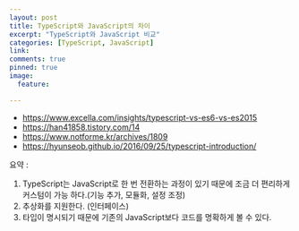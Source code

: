 ```yaml
---
layout: post
title: TypeScript와 JavaScript의 차이
excerpt: "TypeScript와 JavaScript 비교"
categories: [TypeScript, JavaScript]
link:
comments: true
pinned: true
image:
  feature:

---
```


* https://www.excella.com/insights/typescript-vs-es6-vs-es2015
* https://han41858.tistory.com/14
* https://www.notforme.kr/archives/1809
* https://hyunseob.github.io/2016/09/25/typescript-introduction/

요약 : 

1. TypeScript는 JavaScript로 한 번 전환하는 과정이 있기 때문에 조금 더 편리하게 커스텀이 가능 하다.(기능 추가, 모듈화, 설정 조정)
2. 추상화를 지원한다. (인터페이스)
3. 타입이 명시되기 때문에 기존의 JavaScript보다 코드를 명확하게 볼 수 있다.

